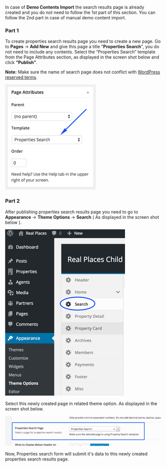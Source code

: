 In case of <strong>Demo Contents Import</strong> the search results page is already created and you do not need to follow the 1st part of this section. You can follow the 2nd part in case of manual demo content import.

### Part 1

To create properties search results page you need to create a new page. Go to <strong>Pages</strong> &rarr; <strong>Add New</strong> and give this page a title &quot;**Properties Search**&quot;, you do not need to include any contents. Select the “Properties Search” template from the Page Attributes section, as displayed in the screen shot below and click <strong>“Publish”</strong>.

<Strong>Note:</Strong> Make sure the name of search page does not conflict with
<a target="_blank" href="https://codex.wordpress.org/Reserved_Terms">WordPress reserved terms</a>.

![Real Places Theme](images/search/1.png)

### Part 2

After publishing properties search results page you need to go to <strong>Appearance</strong> &rarr; <strong>Theme Options</strong> &rarr; <strong>Search</strong> ( As displayed in the screen shot below ).

![Real Places Theme](images/search/2.png)

Select this newly created page in related theme option. As displayed in the screen shot below.

![Real Places Theme](images/search/3.png)

Now, Properties search form will submit it's data to this newly created properties search results page.

